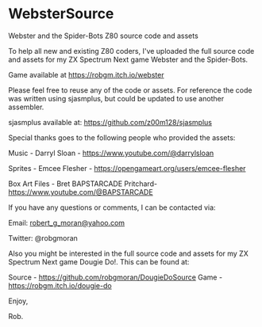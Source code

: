 # WebsterSource
Webster and the Spider-Bots Z80 source code and assets

To help all new and existing Z80 coders, I've uploaded the full source code and assets for my ZX Spectrum Next game Webster and the Spider-Bots.

Game available at https://robgm.itch.io/webster

Please feel free to reuse any of the code or assets. For reference the code was written using sjasmplus, but could be updated to use another assembler.

sjasmplus available at: https://github.com/z00m128/sjasmplus

Special thanks goes to the following people who provided the assets:

Music - Darryl Sloan - https://www.youtube.com/@darrylsloan

Sprites - Emcee Flesher - https://opengameart.org/users/emcee-flesher

Box Art Files - Bret BAPSTARCADE Pritchard- https://www.youtube.com/@BAPSTARCADE

If you have any questions or comments, I can be contacted via:

Email: robert_g_moran@yahoo.com

Twitter: @robgmoran

Also you might be interested in the full source code and assets for my ZX Spectrum Next game Dougie Do!. This can be found at:

Source - https://github.com/robgmoran/DougieDoSource
Game - https://robgm.itch.io/dougie-do

Enjoy,

Rob.
